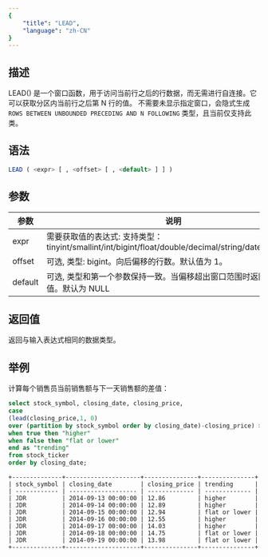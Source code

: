 ```yaml
---
{
    "title": "LEAD",
    "language": "zh-CN"
}
---
```


## 描述

LEAD() 是一个窗口函数，用于访问当前行之后的行数据，而无需进行自连接。它可以获取分区内当前行之后第 N 行的值。
不需要未显示指定窗口，会隐式生成`ROWS BETWEEN UNBOUNDED PRECEDING AND N FOLLOWING` 类型，且当前仅支持此类。

## 语法

```sql
LEAD ( <expr> [ , <offset> [ , <default> ] ] )
```

## 参数
| 参数                | 说明                                                                                                              |
| ------------------- | ----------------------------------------------------------------------------------------------------------------- |
| expr                | 需要获取值的表达式: 支持类型：tinyint/smallint/int/bigint/float/double/decimal/string/date/datetime/                                                                                                |
| offset              | 可选, 类型: bigint。向后偏移的行数。默认值为 1。|
| default             | 可选, 类型和第一个参数保持一致。当偏移超出窗口范围时返回的默认值。默认为 NULL                                                               |

## 返回值

返回与输入表达式相同的数据类型。

## 举例

计算每个销售员当前销售额与下一天销售额的差值：

```sql
select stock_symbol, closing_date, closing_price,    
case   
(lead(closing_price,1, 0)   
over (partition by stock_symbol order by closing_date)-closing_price) > 0   
when true then "higher"   
when false then "flat or lower"    
end as "trending"   
from stock_ticker    
order by closing_date;
```

```text
+--------------+---------------------+---------------+---------------+
| stock_symbol | closing_date        | closing_price | trending      |
| ------------ | ------------------- | ------------- | ------------- |
| JDR          | 2014-09-13 00:00:00 | 12.86         | higher        |
| JDR          | 2014-09-14 00:00:00 | 12.89         | higher        |
| JDR          | 2014-09-15 00:00:00 | 12.94         | flat or lower |
| JDR          | 2014-09-16 00:00:00 | 12.55         | higher        |
| JDR          | 2014-09-17 00:00:00 | 14.03         | higher        |
| JDR          | 2014-09-18 00:00:00 | 14.75         | flat or lower |
| JDR          | 2014-09-19 00:00:00 | 13.98         | flat or lower |
+--------------+---------------------+---------------+---------------+
```